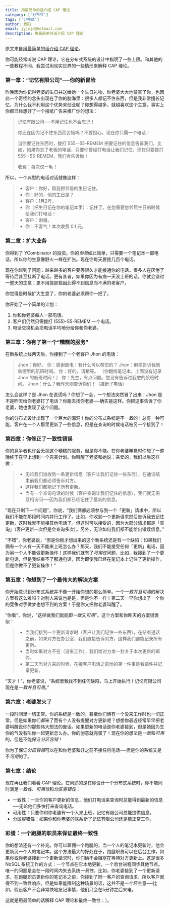 ```yaml
---
title: 用最简单的话介绍 CAP 理论
category: ['分布式']
tags: ['分布式']
author: 景阳
email: jyjsjd@hotmail.com
description: 用最简单的话介绍 CAP 理论
---
```


原文来自[用最简单的话介绍 CAP 理论](http://ksat.me/a-plain-english-introduction-to-cap-theorem/)。

你可能经常听说 CAP 理论，它在分布式系统的设计中指明了一些上限。和其他的一些教程不同，我尝试用现实世界的一些情形来解释 CAP 理论。

### 第一章：“记忆有限公司”──你的新冒险

昨晚因为你记得老婆的生日并送给她一个生日礼物，你老婆大大地赞赏了你，也因此一个奇怪的念头出现在了你的脑海里：很多人都记不住东西，但是我非常擅长记忆，为什么我不利用这个优势来创业呢？你想得越多，就越喜欢这个主意。事实上你都已经想好了一个报纸广告来推广你的想法：

> 记忆有限公司──不用记住也不会忘记！
>
> 你还在因为记不住东西而苦恼吗？不要担心，现在你只需一个电话！
>
> 当你要记住东西时，拨打 555--55-REMEM 把要记住的信息告诉我们。比如，如果你忘了老板的电话，只要你曾经打电话让我们记住，现在只要拨打 555--55-REMEM，我们会告诉你！
>
> 收费：每次仅一毛！

所以，一个典型的电话对话就像这样：
> * 客户：你好，帮我把邻居的生日记住。
> * 你：好的，他的生日是？
> * 客户：1月2号。
> * 你（把生日记在你的笔记本里）：记住了。在您需要您邻居生日的时候给我们打电话！
> * 客户：谢谢。
> * 你：不客气！本次收费 0.1 元。

### 第二章：扩大业务

你得到了 YCombinator 的投资。你的*创意*如此简单，只需要一个笔记本一部电话，所以你的生意像野火一样在扩张。现在你每天要接几百个电话。

现在你越到了问题：越来越多的客户要等很久才能接通你的电话。很多人在厌倦了等待后甚至挂断了电话。更有甚者，如果你因为有病一天没上班的话，你就会错过一整天的生意；更不用提那些因此得不到信息而不满的老客户。

你觉得是时候扩大生意了，你的老婆必须帮你一把了。

你开始了一个简单的计划：
1. 你和你老婆每人一部电话。
2. 客户们仍然只需拨打 (555)–55-REMEM 一个电话。
3. 电话交换机会把电话平均地分给你和你老婆。

### 第三章：你有了第一个“糟糕的服务”

在新系统上线两天后，你接到了一个老客户 Jhon 的电话：

> Jhon：你好。
> 你：感谢致电！有什么可以帮您的？
> Jhon：麻烦告诉我到新德里的航班时间。
> 你：好的，请稍等。
> （你翻找笔记本，上面没有记录 Jhon 的航班时间！）
> 你：先生，有点问题。您没有告诉过我您的航班时间。
> Jhon：什么？我昨天刚告诉你们！（挂断了电话）
> 

怎么会这样？是 Jhon 在说谎吗？你想了一会，一个想法突然冒了出来：Jhon 是不是昨天给你老婆打了电话？你跑去找你老婆──确实是这样。你把这事告诉了你老婆，她也发现了这个问题。

你的分布式设计出现了一个巨大的漏洞！你的分布式系统是不*一致*的！总有一种可能，客户在一个人那里更新了一些信息，但是在查询的时候电话被另一个接到了！

### 第四章：你修正了一致性错误

你的竞争者也许会无视这个糟糕的服务，但是你不能。在你老婆睡觉时你想了一整晚终于在早上想到一个完美计划。你叫醒了老婆和她说：亲爱的，我们以后这样做：

> * 无论我们谁收到一条更新信息（客户让我们记住一些东西），在通话结束前我们都必须告诉对方。
> * 这样我们都能记下所有更新。
> * 当有一个查询电话的时候（客户查询让我们记住的信息），我们就无需互相询问──因为我们都已经记住了最新的信息。

“现在只剩下一个问题”，你说，“我们俩都必须参与到一个「更新」请求中，所以我们不能在那段时间内并行工作了。比如，你收到一个更新请求然后告诉我去记住更新，这时我就不能接其他电话了。但这时可以接受的，因为大部分请求都是「查询」（客户更新一次但是会查询多次）。另外，无论如何我们都不能给出错误信息。”

“不错”，你老婆说，“但是你刚才想出来的这个新系统还是有一个缺陷：如果我们俩有一个人有一天不能来上班怎么办？那天，我们不能接受任何「更新」电话，因为另一个人不能做更新操作！这样我们就有了*可用性*问题，比如，我接到了一个更新电话，但是我结束不了那通电话，因为即使我已经在笔记本上记住了更新操作，但是你做不了更新操作！”

### 第五章：你想到了一个最伟大的解决方案

你开始意识到分布式系统并不像一开始你想的那么简单。一个*一致并且可用*的解决方案有这么难吗？对别人来说也是是，但是你不一样！第二天一早你想出了一个你的竞争对手做梦也想不到的方案！于是你又把你老婆叫醒了。

“你看”，你说，“这样做我们就能即*一致*又*可用*”。这个方案和你昨天的方案很类似：

> * 当我们接到一个更新请求时（客户让我们记住一些东西），在结束通话之前，如果对方在办公室，我们直接告诉对方，这样我们都能记录所有更新。
> * 当时如果对方不在（没来工作），我们给对方发一封关于本次更新的邮件。
> * 第二天当对方来的时候，在接客户电话之前他的第一件事是看邮件并记录更新。

“天才！”，你老婆说，“系统里我找不到任何缺陷，马上开始执行！记忆有限公司现在是*一致并且可用*。”

### 第六章：老婆发火了

一段时间里一切正常。你的系统是一致的，甚至你们俩有一个没来工作时也一切正常。但是如果你们*都*来了而有个人没有提醒对方更新呢？想想你最近经常早早把老婆叫醒说你的那些伟大想法的废话。如果更新的电话是你老婆接到，但是她因为生你的气没有叫你一起更新怎么办。你的创意就完蛋了！现在你的想法是*一致*和*可用*的，但是不能保证*分区容错*！

你为了保证*分区容错*可以在和你老婆和好之前不接任何电话──但是你的系统又是不*可用*的了。

### 第七章：结论

现在再让我们看看 CAP 理论。它阐述的是在你设计一个分布式系统时，你不能同时满足*一致性*、*可用性*和*分区容错性*：

* 一致性：一旦你的客户更新的信息，他们打电话来查询时总能得到最新的信息──无论他们多快打来查询电话。
* 可用性：只要你和你老婆有一个人来上班，记忆有限公司总能提供信息。
* 分区容错性：如果你和你老婆的联系断了记忆有限公司还是能正常工作。

### 彩蛋：一个跑腿的职员来保证最终一致性

你的想法还有一个补充。你可以雇佣一个跑腿的，当一个人的笔记本更新时，他会更新另一个人的笔记本。这个方法最大的好处在于，跑腿职员可以在后台工作，如果你或你老婆接到一个更新请求时，你们俩不会阻塞在等待对方更新上。这是很多 NoSQL 系统工作的方式：一个节点在它本地更新，一个后台进程同步其他节点。唯一的问题是会在一段时间内失去系统*一致性*。比如，你老婆接到了一个更新请求，在跑腿职员更新你的笔记本之前，你接到了同一客户的查询请求，所以客户就得不到一致性响应。但是如果能限制这种场景的话，这并不是一个坏主意──比如，假设客户不会非常快地忘记事情，他们只会在5分钟之后来电。

这就是用最简单的话解释 CAP 理论和最终一致性：）。